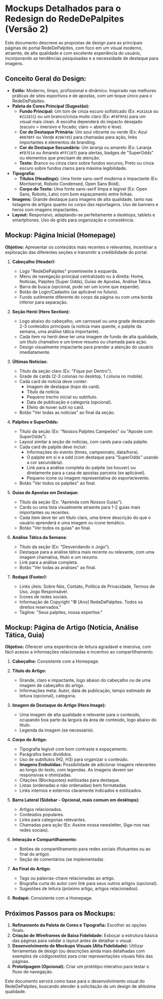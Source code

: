 # Mockups Detalhados para o Redesign do RedeDePalpites (Versão 2)

Este documento descreve as propostas de design para as principais páginas do portal RedeDePalpites, com foco em um visual moderno, atraente, de alta qualidade e com excelente experiência do usuário, incorporando as tendências pesquisadas e a necessidade de destaque para imagens.

## Conceito Geral do Design:

*   **Estilo:** Moderno, limpo, profissional e dinâmico. Inspirado nas melhores práticas de sites esportivos e de apostas, com um toque único para o RedeDePalpites.
*   **Paleta de Cores Principal (Sugestão):**
    *   **Fundo Principal:** Um tom de cinza escuro sofisticado (Ex: `#1A1A1A` ou `#222831`) ou um branco/cinza muito claro (Ex: `#F8F9FA`) para um visual mais clean. A escolha dependerá do impacto desejado (escuro = imersivo e focado; claro = aberto e leve).
    *   **Cor de Destaque Primária:** Um azul vibrante ou verde (Ex: Azul `#007BFF` ou Verde `#28A745`) para chamadas para ação, links importantes e elementos de branding.
    *   **Cor de Destaque Secundária:** Um laranja ou amarelo (Ex: Laranja `#FD7E14` ou Amarelo `#FFC107`) para alertas, badges de "SuperOdds" ou elementos que precisam de atenção.
    *   **Texto:** Branco ou cinza claro sobre fundos escuros; Preto ou cinza escuro sobre fundos claros para máxima legibilidade.
*   **Tipografia:**
    *   **Títulos (Headings):** Uma fonte sans-serif moderna e impactante (Ex: Montserrat, Roboto Condensed, Open Sans Bold).
    *   **Corpo de Texto:** Uma fonte sans-serif limpa e legível (Ex: Open Sans, Roboto, Lato) com bom espaçamento entre linhas.
*   **Imagens:** Grande destaque para imagens de alta qualidade, tanto nas listagens de artigos quanto no corpo das reportagens. Uso de banners e heros com imagens impactantes.
*   **Layout:** Responsivo, adaptando-se perfeitamente a desktops, tablets e smartphones. Uso de grids para organização e consistência.

## Mockup: Página Inicial (Homepage)

**Objetivo:** Apresentar os conteúdos mais recentes e relevantes, incentivar a exploração das diferentes seções e transmitir a credibilidade do portal.

1.  **Cabeçalho (Header):**
    *   Logo "RedeDePalpites" proeminente à esquerda.
    *   Menu de navegação principal centralizado ou à direita: Home, Notícias, Palpites (Super Odds), Guias de Apostas, Análise Tática.
    *   Barra de busca (opcional, pode ser um ícone que expande).
    *   Botão de Login/Cadastro (se aplicável no futuro).
    *   Fundo sutilmente diferente do corpo da página ou com uma borda inferior para separação.

2.  **Seção Herói (Hero Section):**
    *   Logo abaixo do cabeçalho, um carrossel ou uma grade destacando 2-3 conteúdos principais (a notícia mais quente, o palpite da semana, uma análise tática importante).
    *   Cada item no herói deve ter uma imagem de fundo de alta qualidade, um título chamativo e um breve resumo ou chamada para ação.
    *   Design visualmente impactante para prender a atenção do usuário imediatamente.

3.  **Últimas Notícias:**
    *   Título da seção claro (Ex: "Fique por Dentro").
    *   Grade de cards (2-3 colunas no desktop, 1 coluna no mobile).
    *   Cada card de notícia deve conter:
        *   Imagem de destaque (topo do card).
        *   Título da notícia.
        *   Pequeno trecho inicial ou subtítulo.
        *   Data de publicação e categoria (opcional).
        *   Efeito de hover sutil no card.
    *   Botão "Ver todas as notícias" ao final da seção.

4.  **Palpites e SuperOdds:**
    *   Título da seção (Ex: "Nossos Palpites Campeões" ou "Aposte com SuperOdds").
    *   Layout similar à seção de notícias, com cards para cada palpite.
    *   Cada card de palpite deve incluir:
        *   Informações do evento (times, campeonato, data/hora).
        *   O palpite em si e a odd (com destaque para "SuperOdds" usando a cor secundária).
        *   Link para a análise completa do palpite (se houver) ou diretamente para a casa de apostas parceira (se aplicável).
        *   Pequeno ícone ou imagem representativa do esporte/evento.
    *   Botão "Ver todos os palpites" ao final.

5.  **Guias de Apostas em Destaque:**
    *   Título da seção (Ex: "Aprenda com Nossos Guias").
    *   Cards ou uma lista visualmente atraente para 1-2 guias mais importantes ou recentes.
    *   Cada item deve ter um título claro, uma breve descrição do que o usuário aprenderá e uma imagem ou ícone temático.
    *   Botão "Ver todos os guias" ao final.

6.  **Análise Tática da Semana:**
    *   Título da seção (Ex: "Desvendando o Jogo").
    *   Destaque para a análise tática mais recente ou relevante, com uma imagem chamativa, título e um resumo.
    *   Link para a análise completa.
    *   Botão "Ver todas as análises" ao final.

7.  **Rodapé (Footer):**
    *   Links úteis: Sobre Nós, Contato, Política de Privacidade, Termos de Uso, Jogo Responsável.
    *   Ícones de redes sociais.
    *   Informação de Copyright "© [Ano] RedeDePalpites. Todos os direitos reservados."
    *   Tagline: "Seus palpites, nossa expertise."

## Mockup: Página de Artigo (Notícia, Análise Tática, Guia)

**Objetivo:** Oferecer uma experiência de leitura agradável e imersiva, com fácil acesso a informações relacionadas e incentivo ao compartilhamento.

1.  **Cabeçalho:** Consistente com a Homepage.

2.  **Título do Artigo:**
    *   Grande, claro e impactante, logo abaixo do cabeçalho ou de uma imagem de cabeçalho do artigo.
    *   Informações meta: Autor, data de publicação, tempo estimado de leitura (opcional), categoria.

3.  **Imagem de Destaque do Artigo (Hero Image):**
    *   Uma imagem de alta qualidade e relevante para o conteúdo, ocupando boa parte da largura da área de conteúdo, logo abaixo do título.
    *   Legenda da imagem (se necessário).

4.  **Corpo do Artigo:**
    *   Tipografia legível com bom contraste e espaçamento.
    *   Parágrafos bem divididos.
    *   Uso de subtítulos (H2, H3) para organizar o conteúdo.
    *   **Imagens Embutidas:** Possibilidade de adicionar imagens relevantes ao longo do texto, com legendas. As imagens devem ser responsivas e otimizadas.
    *   Citações (Blockquotes) estilizadas para destaque.
    *   Listas (ordenadas e não ordenadas) bem formatadas.
    *   Links internos e externos claramente indicados e estilizados.

5.  **Barra Lateral (Sidebar - Opcional, mais comum em desktops):**
    *   Artigos relacionados.
    *   Conteúdos populares.
    *   Links para categorias relevantes.
    *   Chamadas para ação (Ex: Assine nossa newsletter, Siga-nos nas redes sociais).

6.  **Interação e Compartilhamento:**
    *   Botões de compartilhamento para redes sociais (flutuantes ou ao final do artigo).
    *   Seção de comentários (se implementada).

7.  **Ao Final do Artigo:**
    *   Tags ou palavras-chave relacionadas ao artigo.
    *   Biografia curta do autor com link para seus outros artigos (opcional).
    *   Sugestões de leitura (próximo artigo, artigos relacionados).

8.  **Rodapé:** Consistente com a Homepage.

## Próximos Passos para os Mockups:

1.  **Refinamento da Paleta de Cores e Tipografia:** Escolher as opções finais.
2.  **Criação de Wireframes de Baixa Fidelidade:** Esboçar a estrutura básica das páginas para validar o layout antes de detalhar o visual.
3.  **Desenvolvimento de Mockups Visuais (Alta Fidelidade):** Utilizar ferramentas de design (ou descrições ainda mais detalhadas com exemplos de código/estilo) para criar representações visuais fiéis das páginas.
4.  **Prototipagem (Opcional):** Criar um protótipo interativo para testar o fluxo de navegação.

Este documento servirá como base para o desenvolvimento visual do RedeDePalpites, buscando atender à solicitação de um design de altíssima qualidade.
